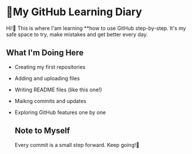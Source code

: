 # 📘My GitHub Learning Diary

Hi!👋
This is where I'am learning **how to use GitHub step-by-step.
It's my safe space to try, make mistakes and get better every day.

## What I'm Doing Here 
- Creating my first repositories
- Adding and uploading files
- Writing README files (like this one!)
- Maikng commits and updates
- Exploring GitHub features one by one
  
  ## Note to Myself
  Every commit is a small step forward. Keep going!🚀
  
